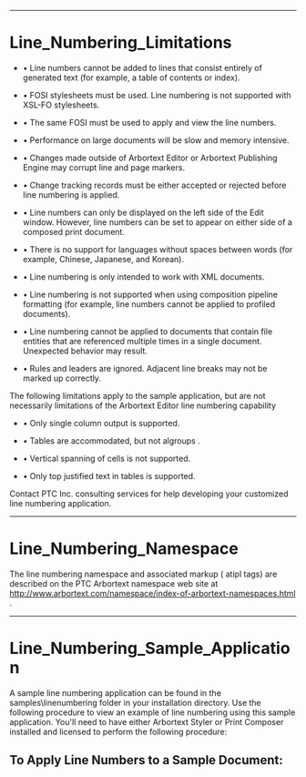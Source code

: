 

---

# Line_Numbering_Limitations

- • Line numbers cannot be added to lines that consist entirely of generated text (for example, a table of contents or index).

- • FOSI stylesheets must be used. Line numbering is not supported with XSL-FO stylesheets.

- • The same FOSI must be used to apply and view the line numbers.

- • Performance on large documents will be slow and memory intensive.

- • Changes made outside of Arbortext Editor or Arbortext Publishing Engine may corrupt line and page markers.

- • Change tracking records must be either accepted or rejected before line numbering is applied.

- • Line numbers can only be displayed on the left side of the Edit window. However, line numbers can be set to appear on either side of a composed print document.

- • There is no support for languages without spaces between words (for example, Chinese, Japanese, and Korean).

- • Line numbering is only intended to work with XML documents.

- • Line numbering is not supported when using composition pipeline formatting (for example, line numbers cannot be applied to profiled documents).

- • Line numbering cannot be applied to documents that contain file entities that are referenced multiple times in a single document. Unexpected behavior may result.

- • Rules and leaders are ignored. Adjacent line breaks may not be marked up correctly.

The following limitations apply to the sample application, but are not necessarily limitations of the Arbortext Editor line numbering capability

- • Only single column output is supported.

- • Tables are accommodated, but not algroups .

- • Vertical spanning of cells is not supported.

- • Only top justified text in tables is supported.

Contact PTC Inc. consulting services for help developing your customized line numbering application.



---

# Line_Numbering_Namespace

The line numbering namespace and associated markup ( atipl tags) are described on the PTC Arbortext namespace web site at http://www.arbortext.com/namespace/index-of-arbortext-namespaces.html .



---

# Line_Numbering_Sample_Application

A sample line numbering application can be found in the samples\linenumbering folder in your installation directory. Use the following procedure to view an example of line numbering using this sample application. You'll need to have either Arbortext Styler or Print Composer installed and licensed to perform the following procedure:

## To Apply Line Numbers to a Sample Document:
